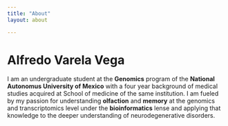 ```yaml
---
title: "About"
layout: about

---
```


# Alfredo Varela Vega 

I am an undergraduate student at the **Genomics** program of the **National Autonomus University of Mexico** with a four year background of medical studies acquired at School of medicine of the same institution. I am fueled by my passion for understanding **olfaction** and **memory** at the genomics and transcriptomics level under the **bioinformatics** lense and applying that knowledge to the deeper understanding of neurodegenerative disorders.
